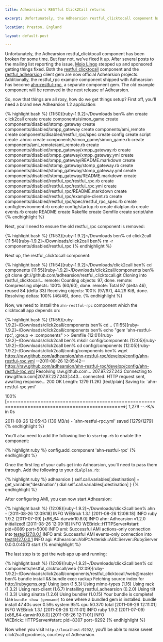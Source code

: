 ```yaml
---
title: Adhearsion's RESTful Click2Call returns

excerpt: Unfortunately, the Adhearsion restful_clicktocall component has been broken for some time. But fear not, we've fixed it up.

location: Preston, England

layout: default-post

---
```


Unfortunately, the Adhearsion restful\_clicktocall component has been broken for some time. But fear not, we've fixed it up. After several posts to the mailing list reporting the issue, [Mojo Lingo](http://mojolingo.com) stepped up and sponsored getting things fixed. Both the [restful\_clicktocall](https://github.com/adhearsion/restful_clicktocall) component and the [restful_adhearsion](https://github.com/adhearsion/restful_adhearsion) client gem are now official Adhearsion projects. Additionally, the restful_rpc example component shipped with Adhearsion has become [ahn-restful-rpc](https://github.com/adhearsion/ahn-restful-rpc), a separate component gem. The old example component will be removed in the next release of Adhearsion.

So, now that things are all rosy, how do we get things setup? First off, you'll need a brand new Adhearsion 1.2 application:

{% highlight bash %}
{11:50}[ruby-1.9.2]~/Downloads ben% ahn create click2call
      create
      create  components/simon_game
      create  components/disabled/stomp_gateway
      create  components/disabled/xmpp_gateway
      create  components/ami_remote
      create  components/disabled/restful_rpc/spec
      create  config
      create  script
      create  .ahnrc
      create  components/simon_game/simon_game.rb
      create  components/ami_remote/ami_remote.rb
      create  components/disabled/xmpp_gateway/xmpp_gateway.rb
      create  components/disabled/xmpp_gateway/xmpp_gateway.yml
      create  components/disabled/xmpp_gateway/README.markdown
      create  components/disabled/stomp_gateway/stomp_gateway.rb
      create  components/disabled/stomp_gateway/stomp_gateway.yml
      create  components/disabled/stomp_gateway/README.markdown
      create  components/disabled/restful_rpc/restful_rpc.rb
      create  components/disabled/restful_rpc/restful_rpc.yml
      create  components/disabled/restful_rpc/README.markdown
      create  components/disabled/restful_rpc/example-client.rb
      create  components/disabled/restful_rpc/spec/restful_rpc_spec.rb
      create  config/environment.rb
      create  config/startup.rb
      create  dialplan.rb
      create  events.rb
      create  README
      create  Rakefile
      create  Gemfile
      create  script/ahn
{% endhighlight %}

Next, you'll need to ensure the old restful\_rpc component is removed:

{% highlight bash %}
{11:53}[ruby-1.9.2]~/Downloads ben% cd click2call
{11:54}[ruby-1.9.2]~/Downloads/click2call ben% rm -r components/disabled/restful_rpc
{% endhighlight %}

Next up, the restful\_clicktocall component:

{% highlight bash %}
{11:54}[ruby-1.9.2]~/Downloads/click2call ben% cd components
{11:55}[ruby-1.9.2]~/Downloads/click2call/components ben% git clone git://github.com/adhearsion/restful_clicktocall.git
Cloning into restful_clicktocall...
remote: Counting objects: 97, done.
remote: Compressing objects: 100% (60/60), done.
remote: Total 97 (delta 46), reused 84 (delta 33)
Receiving objects: 100% (97/97), 44.29 KiB, done.
Resolving deltas: 100% (46/46), done.
{% endhighlight %}

Now, we need to install the `ahn-restful-rpc` component which the clicktocall app depends on:

{% highlight bash %}
{11:55}[ruby-1.9.2]~/Downloads/click2call/components ben% cd ..
{11:55}[ruby-1.9.2]~/Downloads/click2call/components ben% echo "gem 'ahn-restful-rpc', :group => :components" >> Gemfile
{12:01}[ruby-1.9.2]~/Downloads/click2call ben% mkdir config/components
{12:05}[ruby-1.9.2]~/Downloads/click2call ben% cd config/components
{12:05}[ruby-1.9.2]~/Downloads/click2call/config/components ben% wget https://raw.github.com/adhearsion/ahn-restful-rpc/develop/config/ahn-restful-rpc.yml
--2011-08-26 12:05:42--  https://raw.github.com/adhearsion/ahn-restful-rpc/develop/config/ahn-restful-rpc.yml
Resolving raw.github.com... 207.97.227.243
Connecting to raw.github.com|207.97.227.243|:443... connected.
HTTP request sent, awaiting response... 200 OK
Length: 1279 (1.2K) [text/plain]
Saving to: `ahn-restful-rpc.yml'

100%[================================================================================================>] 1,279       --.-K/s   in 0s

2011-08-26 12:05:43 (136 MB/s) - `ahn-restful-rpc.yml' saved [1279/1279]
{% endhighlight %}

You'll also need to add the following line to `startup.rb` to enable the component:

{% highlight ruby %}
config.add_component 'ahn-restful-rpc'
{% endhighlight %}

Once the first leg of your calls get into Adhearsion, you'll need to pass them through. Add the following to your `dialplan.rb`:

{% highlight ruby %}
adhearsion {
  self.call.variables[:destination] = get_variable("destination")
  dial self.call.variables[:destination]
}
{% endhighlight %}

After configuring AMI, you can now start Adhearsion:

{% highlight bash %}
{12:08}[ruby-1.9.2]~/Downloads/click2call ben% ahn -
[2011-08-26 12:09:18] INFO  WEBrick 1.3.1
[2011-08-26 12:09:18] INFO  ruby 1.9.2 (2011-07-09) [x86_64-darwin10.8.0]
 INFO ahn: Adhearsion v1.2.0 initialized!
[2011-08-26 12:09:18] INFO  WEBrick::HTTPServer#start: pid=8089 port=5000
 INFO ami: Successful AMI actions-only connection into test@127.0.0.1
 INFO ami: Successful AMI events-only connection into test@127.0.0.1
 INFO agi: Adhearsion::VoIP::Asterisk::AGI::Server::RubyServer 0.0.0.0:4573 start
{% endhighlight %}

The last step is to get the web app up and running:

{% highlight bash %}
{12:09}[ruby-1.9.2]~/Downloads/click2call ben% cd components/restful_clicktocall/web
{12:09}[ruby-1.9.2]~/Downloads/click2call/components/restful_clicktocall/web@master ben% bundle install && bundle exec rackup
Fetching source index for http://rubygems.org/
Using json (1.5.3)
Using mime-types (1.16)
Using rack (1.3.2)
Using rest-client (1.6.7)
Installing restful_adhearsion (0.2.0)
Using tilt (1.3.3)
Using sinatra (1.2.6)
Using bundler (1.0.15)
Your bundle is complete! Use `bundle show [gemname]` to see where a bundled gem is installed.
bundle install  47.40s user 0.59s system 95% cpu 50.370 total
[2011-08-26 12:11:01] INFO  WEBrick 1.3.1
[2011-08-26 12:11:01] INFO  ruby 1.9.2 (2011-07-09) [x86_64-darwin10.8.0]
[2011-08-26 12:11:01] INFO  WEBrick::HTTPServer#start: pid=8307 port=9292
{% endhighlight %}

Now when you visit `http://localhost:9292/`, you'll be able to make sweet click2call goodness, courtesy of Adhearsion.
